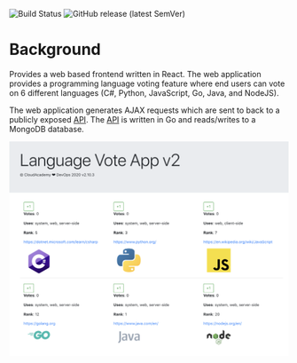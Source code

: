 ![Build Status](https://github.com/cloudacademy/voteapp-frontend-react-2020/actions/workflows/main.yml/badge.svg) 
![GitHub release (latest SemVer)](https://img.shields.io/github/v/release/cloudacademy/voteapp-frontend-react-2020)

# Background
Provides a web based frontend written in React. The web application provides a programming language voting feature where end users can vote on 6 different languages (C#, Python, JavaScript, Go, Java, and NodeJS). 

The web application generates AJAX requests which are sent to back to a publicly exposed [API](https://github.com/cloudacademy/voteapp-api-go). The [API](https://github.com/cloudacademy/voteapp-api-go) is written in Go and reads/writes to a MongoDB database.

![Language Vote Application](/doc/voteapp.png)
